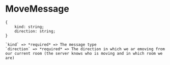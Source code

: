 # MoveMessage

```
{
    kind: string;
    direction: string;
}
```

    `kind` => *required* => The message type
    `direction` => *required* => The direction in which we ar emoving from our current room (the server knows who is moving and in which room we are)